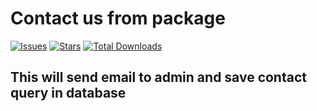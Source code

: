 # Contact us from package

[![Issues](https://img.shields.io/github/issues/roquib/contact-package)](https://github.com/roquib/contact-package/issues)
[![Stars](	https://img.shields.io/github/stars/roquib/contact-package)](https://github.com/roquib/contact-package/stargazers)
[![Total Downloads](https://img.shields.io/packagist/dt/charghat/contact)](https://packagist.org/packages/charghat/contact)

## This will send email to admin and save contact query in database
